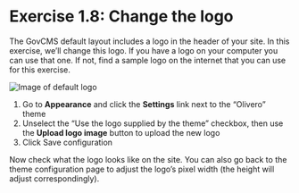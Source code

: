 # Exercise 1.8: Change the logo

The GovCMS default layout includes a logo in the header of your site. In this exercise, we’ll change this logo. If you have a logo on your computer you can use that one. If not, find a sample logo on the internet that you can use for this exercise.

![Image of default logo](../.gitbook/assets/25.png)

1. Go to **Appearance** and click the **Settings** link next to the “Olivero” theme
2. Unselect the “Use the logo supplied by the theme” checkbox, then use the **Upload logo image** button to upload the new logo
3. Click Save configuration

Now check what the logo looks like on the site. You can also go back to the theme configuration page to adjust the logo’s pixel width \(the height will adjust correspondingly\).
